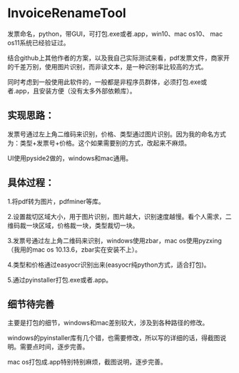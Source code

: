 # InvoiceRenameTool
发票命名，python，带GUI，可打包.exe或者.app，win10、mac os10、 mac os11系统已经验证过。

结合github上其他作者的方案，以及我自己实际测试来看，pdf发票文件，商家开的千差万别，使用图片识别，而非读文本，是一种识别率比较高的方式。

同时考虑到一般使用此软件的，一般都是非程序员群体，必须打包.exe或者.app，且安装方便（没有太多外部依赖库）。

## 实现思路：

发票号通过左上角二维码来识别，价格、类型通过图片识别。因为我的命名方式为：类型+发票号+价格。这个如果需要别的方式，改起来不麻烦。

UI使用pyside2做的，windows和mac通用。

## 具体过程：

1.将pdf转为图片，pdfminer等库。

2.设置裁切区域大小，用于图片识别，图片越大，识别速度越慢。看个人需求，二维码裁一块区域，价格裁一块，类型裁切一块。

3.发票号通过左上角二维码来识别，windows使用zbar，mac os使用pyzxing（我用的mac os 10.13.6，zbar实在安装不上）。

4.类型和价格通过easyocr识别出来(easyocr纯python方式，适合打包)。

5.通过pyinstaller打包.exe或者.app。

## 细节待完善
主要是打包的细节，windows和mac差别较大，涉及到各种路径的修改。

windows的pyinstaller库有几个错，也需要修改，所以写的详细的话，得截图说明。需要点时间，逐步完善。

mac os打包成.app特别特别麻烦，截图说明，逐步完善。

